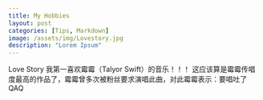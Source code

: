 ```yaml
---
title: My Hobbies
layout: post
categories: [Tips, Markdown]
image: /assets/img/Lovestory.jpg
description: "Lorem Ipsum"
---
```

Love Story
我第一喜欢霉霉（Talyor Swift）的音乐！！！
这应该算是霉霉传唱度最高的作品了，霉霉曾多次被粉丝要求演唱此曲，对此霉霉表示：要唱吐了QAQ